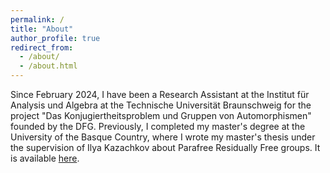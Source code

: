 ```yaml
---
permalink: /
title: "About"
author_profile: true
redirect_from: 
  - /about/
  - /about.html
---
```


Since February 2024, I have been a Research Assistant at the Institut für Analysis und Algebra at the Technische Universität Braunschweig for the project "Das Konjugiertheitsproblem und Gruppen von Automorphismen" founded by the DFG. Previously, I completed my master's degree at the University of the Basque Country, where I wrote my master's thesis under the supervision of Ilya Kazachkov about Parafree Residually Free groups. It is available [here](https://academica-e.unavarra.es/bitstream/handle/2454/44407/TFM.pdf?sequence=1&isAllowed=y).
